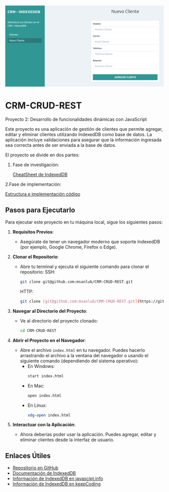 ![](/img/appCMR.png)


# CRM-CRUD-REST
Proyecto 2: Desarrollo de funcionalidades dinámicas con JavaScript

Este proyecto es una aplicación de gestión de clientes que permite agregar, editar y eliminar clientes utilizando IndexedDB como base de datos. La aplicación incluye validaciones para asegurar que la información ingresada sea correcta antes de ser enviada a la base de datos.


El proyecto se divide en dos partes: 

1. Fase de investigación:

   [CheatSheet de IndexedDB](indexedDB_cheatsheet.md)

2.Fase de implementación:

   [Estructura e implementación código](estructura_codigo.md)

## Pasos para Ejecutarlo

Para ejecutar este proyecto en tu máquina local, sigue los siguientes pasos:

1. **Requisitos Previos**:
   - Asegúrate de tener un navegador moderno que soporte IndexedDB (por ejemplo, Google Chrome, Firefox o Edge).

2. **Clonar el Repositorio**:
   - Abre tu terminal y ejecuta el siguiente comando para clonar el repositorio:
     SSH:
     ```bash
     git clone git@github.com:msanlub/CRM-CRUD-REST.git
     ```
     HTTP:
     ```bash
     git clone [git@github.com:msanlub/CRM-CRUD-REST.git](https://github.com/msanlub/CRM-CRUD-REST)
     ```

3. **Navegar al Directorio del Proyecto**:
   - Ve al directorio del proyecto clonado:
     ```bash
     cd CRM-CRUD-REST
     ```

4. **Abrir el Proyecto en el Navegador**:
   - Abre el archivo `index.html` en tu navegador. Puedes hacerlo arrastrando el archivo a la ventana del navegador o usando el siguiente comando (dependiendo del sistema operativo):
     - En Windows:
       ```bash
       start index.html
       ```
     - En Mac:
       ```bash
       open index.html
       ```
     - En Linux:
       ```bash
       xdg-open index.html
       ```

5. **Interactuar con la Aplicación**:
   - Ahora deberías poder usar la aplicación. Puedes agregar, editar y eliminar clientes desde la interfaz de usuario.


## Enlaces Útiles

- [Repositorio en GitHub](https://github.com/tu-usuario/tu-repo)
- [Documentación de IndexedDB](https://developer.mozilla.org/en-US/docs/Web/API/IndexedDB_API)
- [Información de IndexedDB en javascipt.info](https://es.javascript.info/indexeddb)
- [Información de IndexedDB en keepCoding]((https://keepcoding.io/blog/indexeddb-para-almacenar-datos-en-sitios-web/?srsltid=AfmBOorEnR26Lze8TsNCB-8vr1az5yWzjtZIv3ilenTfmufyIL_306jb))
